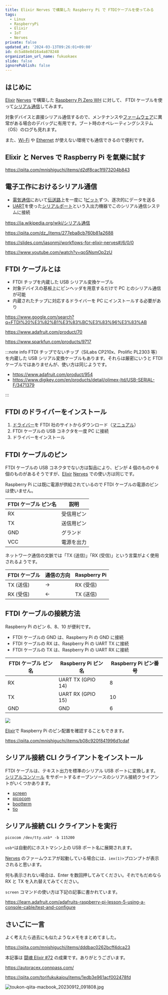 ```yaml
---
title: Elixir Nerves で構築した Raspberry Pi で FTDIケーブルを使ってみる
tags:
  - Linux
  - RaspberryPi
  - Elixir
  - IoT
  - Nerves
private: false
updated_at: '2024-03-13T09:26:01+09:00'
id: dc5a88e8d16a4a878248
organization_url_name: fukuokaex
slide: false
ignorePublish: false
---
```


## はじめに

[Elixir] [Nerves] で構築した [Raspberry Pi Zero WH] に対して、 FTDI ケーブルを使って[シリアル通信]してみます。

対象デバイスと直接シリアル通信するので、メンテナンスや[ファームウェア]に異常がある場合のデバッグに有用です。ブート時のオペレーティングシステム（OS）のログも見れます。

また、[Wi-Fi][無線 LAN] や [Ethernet] が使えない環境でも通信できるので便利です。

## Elixir と Nerves で Raspberry Pi を氣樂に試す

https://qiita.com/mnishiguchi/items/d2df8cac1f973204b843

## 電子工作におけるシリアル通信

- [電気通信](https://ja.wikipedia.org/wiki/%E9%9B%BB%E6%B0%97%E9%80%9A%E4%BF%A1)において[伝送路](https://ja.wikipedia.org/wiki/%E4%BC%9D%E9%80%81%E8%B7%AF)上を一度に 1[ビット](https://ja.wikipedia.org/wiki/%E3%83%93%E3%83%83%E3%83%88)ずつ、逐次的にデータを送る
- [UART](https://ja.wikipedia.org/wiki/UART)を使った[シリアルポート](https://ja.wikipedia.org/wiki/%E3%82%B7%E3%83%AA%E3%82%A2%E3%83%AB%E3%83%9D%E3%83%BC%E3%83%88)という入出力機器でこのシリアル通信システムに接続

https://ja.wikipedia.org/wiki/シリアル通信

https://qiita.com/dz_/items/277eba8cb760b81a2688

https://slides.com/jasonmj/workflows-for-elixir-nerves#/6/0/0

https://www.youtube.com/watch?v=qoSNsmOp2zU

## FTDI ケーブルとは

- FTDI チップを内蔵した USB シリアル変換ケーブル
- 対象デバイスの基板上にピンヘッダを用意するだけで PC とのシリアル通信が可能
- 内蔵されたチップに対応するドライバーを PC にインストールする必要があり

https://www.google.com/search?q=FTDI%20%E3%82%B1%E3%83%BC%E3%83%96%E3%83%AB

https://www.adafruit.com/product/70

https://www.sparkfun.com/products/9717

:::note info
FTDI チップでないチップ（SiLabs CP210x、Prolific PL2303 等）を内蔵した USB シリアル変換ケーブルもあります。それらは厳密にいうと FTDI ケーブルではありませんが、使い方は同じようです。

- https://www.adafruit.com/product/954
- https://www.digikey.com/en/products/detail/olimex-ltd/USB-SERIAL-F/3471379

:::

## FTDI のドライバーをインストール

1. [ドライバー](https://ftdichip.com/drivers/vcp-drivers/)を FTDI 社のサイトからダウンロード（[マニュアル](https://ftdichip.com/document/installation-guides/)）
1. FTDI ケーブルの USB コネクタを一度 PC に接続
1. ドライバーをインストール

## FTDI ケーブルのピン

FTDI ケーブルの USB コネクタでない方は製品により、ピンが 4 個のものや 6 個のものがあるそうですが、[Elixir] [Nerves] での使い方は同じです。

Raspberry Pi には既に電源が供給されているので FTDI ケーブルの電源のピンは使いません。

| FTDI ケーブル ピン名 | 説明       |
| -------------------- | ---------- |
| RX                   | 受信用ピン |
| TX                   | 送信用ピン |
| GND                  | グランド   |
| VCC                  | 電源を出力 |

ネットワーク通信の文脈では「TX (送信)」「RX (受信)」という言葉がよく使用されるようです。

| FTDI ケーブル | 通信の方向 | Raspberry Pi |
| ------------- | ---------- | ------------ |
| TX (送信)     | →          | RX (受信)    |
| RX (受信)     | ←          | TX (送信)    |

## FTDI ケーブルの接続方法

Raspberry Pi のピン 6、8、10 が便利です。

- FTDI ケーブルの GND は、Raspberry Pi の GND に接続
- FTDI ケーブルの RX は、Raspberry Pi の UART TX に接続
- FTDI ケーブルの TX は、Raspberry Pi の UART RX に接続

| FTDI ケーブル ピン名 | Raspberry Pi ピン名 | Raspberry Pi ピン番号 |
| -------------------- | ------------------- | --------------------- |
| RX                   | UART TX (GPIO 14)   | 8                     |
| TX                   | UART RX (GPIO 15)   | 10                    |
| GND                  | GND                 | 6                     |

[![](https://user-images.githubusercontent.com/7563926/181919087-03649fb1-b7c5-4601-bbb4-994fb07ea39e.png)](https://pinout.xyz/pinout/uart)

[Elixir]で Raspberry Pi のピン配置を確認することもできます。

https://qiita.com/mnishiguchi/items/b08c920f841996d1cdaf

## シリアル接続 CLI クライアントをインストール

FTDI ケーブルは、テキスト出力を標準のシリアル USB ポートに変換します。
[シリアルコンソール] をサポートするオープンソースのシリアル接続クライアントがいくつかあります。

- [screen](https://en.wikipedia.org/wiki/GNU_Screen)
- [picocom](https://github.com/npat-efault/picocom)
- [bootterm](https://github.com/wtarreau/bootterm)
- [tio](https://github.com/tio/tio)

## シリアル接続 CLI クライアントを実行

```bash:ホストPCのターミナルでpicocomを使う場合
picocom /dev/tty.usb* -b 115200
```

`usb*`は自動的にホストマシン上の USB ポート名に展開されます。

[Nerves] のファームウエアが起動している場合には、`iex(1)>`プロンプトが表示されると思います。

何も表示されない場合は、Enter を数回押してみてください。それでもだめなら RX と TX を入れ替えてみてください。

`screen` コマンドの使い方は下記の記事に書かれています。

https://learn.adafruit.com/adafruits-raspberry-pi-lesson-5-using-a-console-cable/test-and-configure

## さいごに一言

よく考えたら過去にも似たようなメモをまとめてました。

https://qiita.com/mnishiguchi/items/dddbac0262bcff4dca23

本記事は [闘魂 Elixir #72](https://autoracex.connpass.com/event/312394/) の成果です。ありがとうございます。

https://autoracex.connpass.com/

https://qiita.com/torifukukaiou/items/1edb3e961acf002478fd

![toukon-qiita-macbook_20230912_091808.jpg](https://qiita-image-store.s3.ap-northeast-1.amazonaws.com/0/82804/fd5c55ec-4fe0-8af6-59bc-bab1ef3d182b.jpeg)

<!-- begin links -->

[asdf installation]: https://asdf-vm.com/guide/getting-started.html#_3-install-asdf
[asdf plugins]: https://asdf-vm.com/manage/plugins.html
[asdf]: https://asdf-vm.com/
[bash]: https://ja.wikipedia.org/wiki/Bash
[BeagleBone]: https://www.beagleboard.org/boards/beaglebone-black
[Buildroot]: https://buildroot.org/
[Debian]: https://ja.wikipedia.org/wiki/Debian
[Elixir]: https://ja.wikipedia.org/wiki/Elixir_(プログラミング言語)
[Erlang versions]: https://github.com/erlang/otp/tags
[Erlang VM]: https://en.wikipedia.org/wiki/BEAM_(Erlang_virtual_machine)
[Erlang]: https://ja.wikipedia.org/wiki/Erlang
[Erlang]: https://www.erlang.org/
[Ethernet]: https://ja.wikipedia.org/wiki/Ethernet
[fwup]: https://github.com/fwup-home/fwup
[Gadget Mode]: http://www.linux-usb.org/gadget/
[hex]: https://github.com/hexpm/hex
[hex]: https://hex.pm/
[IEx]: https://elixirschool.com/ja/lessons/basics/basics#%E5%AF%BE%E8%A9%B1%E3%83%A2%E3%83%BC%E3%83%89-2
[LAN ケーブル]: https://search.brave.com/images?q=LAN%E3%82%B1%E3%83%BC%E3%83%96%E3%83%AB&source=web
[Linux]: https://ja.wikipedia.org/wiki/Linux
[Livebook]: https://livebook.dev/
[microSD カード]: https://ja.wikipedia.org/wiki/SD%E3%83%A1%E3%83%A2%E3%83%AA%E3%83%BC%E3%82%AB%E3%83%BC%E3%83%89
[Mix]: https://hexdocs.pm/mix/Mix.html
[Nerves Livebook]: https://github.com/nerves-livebook/nerves_livebook
[Nerves Systems Builder]: https://github.com/nerves-project/nerves_systems
[nerves systems compatibility]: https://hexdocs.pm/nerves/systems.html#compatibility
[Nerves Target]: https://hexdocs.pm/nerves/supported-targets.html
[nerves_bootstrap]: https://github.com/nerves-project/nerves_bootstrap
[nerves_bootstrap]: https://github.com/nerves-project/nerves_bootstrap
[nerves_system_br]: https://github.com/nerves-project/nerves_system_br
[nerves_system_rp4]: https://github.com/nerves-project/nerves_system_rpi4
[nerves_systems]: https://github.com/nerves-project/nerves_systems
[nerves]: https://github.com/nerves-project/nerves
[Nerves]: https://github.com/nerves-project/nerves
[Phoenix]: https://www.phoenixframework.org/
[PowerShell]: https://learn.microsoft.com/en-us/powershell/
[Raspberry Pi 4]: https://www.raspberrypi.com/products/raspberry-pi-4-model-b/
[Raspberry Pi 5]: https://www.raspberrypi.com/products/raspberry-pi-5/
[Raspberry Pi Zero WH]: https://www.switch-science.com/products/3646
[Raspberry Pi Zero]: https://www.raspberrypi.com/products/raspberry-pi-zero/
[Raspberry Pi]: https://www.raspberrypi.com/
[rebar]: https://github.com/erlang/rebar3
[rebar]: https://github.com/erlang/rebar3
[rebar3]: https://github.com/erlang/rebar3
[SD カードリーダー]: https://search.brave.com/images?q=SD+%E3%82%AB%E3%83%BC%E3%83%89%E3%83%AA%E3%83%BC%E3%83%80%E3%83%BC
[SDカード]: https://ja.wikipedia.org/wiki/SD%E3%83%A1%E3%83%A2%E3%83%AA%E3%83%BC%E3%82%AB%E3%83%BC%E3%83%89
[SFTP]: https://ja.wikipedia.org/wiki/SSH_File_Transfer_Protocol
[SquashFS]: https://ja.wikipedia.org/wiki/SquashFS
[systemd]: https://wiki.archlinux.jp/index.php/Systemd
[UART]: https://ja.wikipedia.org/wiki/UART
[Ubuntu]: https://ubuntu.com/
[USB On-The-Go]: https://ja.wikipedia.org/wiki/USB_On-The-Go
[USB to TTL シリアルケーブル]: https://search.brave.com/images?q=USB%20to%20TTL%20%E3%82%B7%E3%83%AA%E3%82%A2%E3%83%AB%E3%82%B1%E3%83%BC%E3%83%96%E3%83%AB
[USB WiFi ドングル]: https://search.brave.com/images?q=+USB+WiFi+%E3%83%89%E3%83%B3%E3%82%B0%E3%83%AB&source=web
[USB ガジェットモード]: http://www.linux-usb.org/gadget/
[USB ケーブル]: https://search.brave.com/images?q=USB+cable+for+Raspberry+Pi&source=web
[USB]: https://ja.wikipedia.org/wiki/%E3%83%A6%E3%83%8B%E3%83%90%E3%83%BC%E3%82%B5%E3%83%AB%E3%83%BB%E3%82%B7%E3%83%AA%E3%82%A2%E3%83%AB%E3%83%BB%E3%83%90%E3%82%B9
[アーカイブ]: https://ja.wikipedia.org/wiki/アーカイブ_(コンピュータ)
[イーサネット]: https://ja.wikipedia.org/wiki/Ethernet
[インクリメンタルビルド]: https://ja.wikipedia.org/wiki/ビルド_(ソフトウェア)
[オープンソース]: https://ja.wikipedia.org/wiki/%E3%82%AA%E3%83%BC%E3%83%97%E3%83%B3%E3%82%BD%E3%83%BC%E3%82%B9
[クロスコンパイラ]: https://ja.wikipedia.org/wiki/%E3%82%AF%E3%83%AD%E3%82%B9%E3%82%B3%E3%83%B3%E3%83%91%E3%82%A4%E3%83%A9
[シェル]: https://ja.wikipedia.org/wiki/シェル
[シリアル通信]: https://ja.wikipedia.org/wiki/シリアル通信
[ブートローダ]: https://wiki.archlinux.jp/index.php/Arch_%E3%83%96%E3%83%BC%E3%83%88%E3%83%97%E3%83%AD%E3%82%BB%E3%82%B9
[ファームウェア]: https://ja.wikipedia.org/wiki/%E3%83%95%E3%82%A1%E3%83%BC%E3%83%A0%E3%82%A6%E3%82%A7%E3%82%A2
[仮想機械]: https://ja.wikipedia.org/wiki/仮想機械
[対象ボード]: https://hexdocs.pm/nerves/targets.html
[無線 LAN]: https://ja.wikipedia.org/wiki/%E7%84%A1%E7%B7%9ALAN
[組み込みシステム]: https://ja.wikipedia.org/wiki/%E7%B5%84%E3%81%BF%E8%BE%BC%E3%81%BF%E3%82%B7%E3%82%B9%E3%83%86%E3%83%A0
[シリアルコンソール]: https://wiki.archlinux.jp/index.php/%E3%82%B7%E3%83%AA%E3%82%A2%E3%83%AB%E3%82%B3%E3%83%B3%E3%82%BD%E3%83%BC%E3%83%AB

<!-- end links -->
